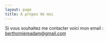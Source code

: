 ```yaml
---
layout: page
title: A propos de moi
---
```


Si vous souhaitez me contacter voici mon email : berthomiereadam@gmail.com
